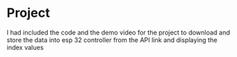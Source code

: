 # Project
I had included the code and the demo video for the project to download and store the data into esp 32 controller from the API link and displaying the index values
